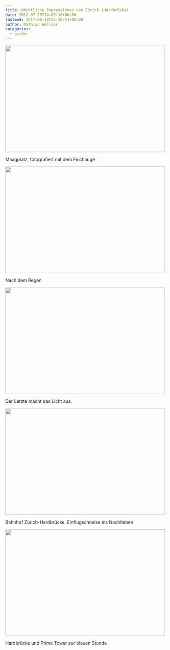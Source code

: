 ```yaml
---
title: Nächtliche Impressionen von Zürich (Hardbrücke)
date: 2012-07-29T14:05:16+00:00
lastmod: 2017-09-18T22:28:53+00:00
author: Mathias Wellner
categories:
  - bilder
---
```

<div style="width: 510px" class="wp-caption aligncenter">
  <img src="https://lh5.googleusercontent.com/--GM-kfqMiME/UBUje_JkuTI/AAAAAAAAAcY/6L1uTLVKZOw/s800/MW_20120728_2893.jpg" width="500" height="333" />
  
  <p class="wp-caption-text">
    Maagplatz, fotografiert mit dem Fischauge<br />
  </p>
</div>

<div style="width: 510px" class="wp-caption aligncenter">
  <img src="https://lh5.googleusercontent.com/-2fM3nTjvWb8/UBUje-tYjHI/AAAAAAAAAcU/sZR7NJ61ZpY/s800/MW_20120728_2895.jpg" width="500" height="333" />
  
  <p class="wp-caption-text">
    Nach dem Regen<br />
  </p>
</div>

<div style="width: 510px" class="wp-caption aligncenter">
  <img src="https://lh3.googleusercontent.com/-pprRkJrx2ic/UBUje-GqaBI/AAAAAAAAAcc/_O0XNkPyQaQ/s800/MW_20120728_2896.jpg" width="500" height="333" />
  
  <p class="wp-caption-text">
    Der Letzte macht das Licht aus.<br />
  </p>
</div>

<div style="width: 510px" class="wp-caption aligncenter">
  <img src="https://lh3.googleusercontent.com/-Z_7UyvlIktk/UBUjfSr4XlI/AAAAAAAAAck/gB0xDurr4oc/s800/MW_20120728_2898.jpg" width="500" height="333" />
  
  <p class="wp-caption-text">
    Bahnhof Zürich-Hardbrücke, Einflugschneise ins Nachtleben<br />
  </p>
</div>

<div style="width: 510px" class="wp-caption aligncenter">
  <img src="https://lh3.googleusercontent.com/-BxawK3hSToM/UBUjftnjJkI/AAAAAAAAAcw/iknDvLJ2fsw/s800/MW_20120728_2899.jpg" width="500" height="333" />
  
  <p class="wp-caption-text">
    Hardbrücke und Prime Tower zur blauen Stunde<br />
  </p>
</div>